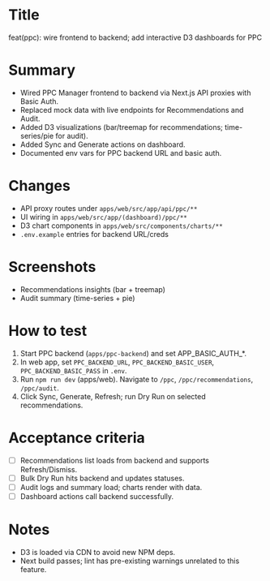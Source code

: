 # Title

feat(ppc): wire frontend to backend; add interactive D3 dashboards for PPC

# Summary
- Wired PPC Manager frontend to backend via Next.js API proxies with Basic Auth.
- Replaced mock data with live endpoints for Recommendations and Audit.
- Added D3 visualizations (bar/treemap for recommendations; time-series/pie for audit).
- Added Sync and Generate actions on dashboard.
- Documented env vars for PPC backend URL and basic auth.

# Changes
- API proxy routes under `apps/web/src/app/api/ppc/**`
- UI wiring in `apps/web/src/app/(dashboard)/ppc/**`
- D3 chart components in `apps/web/src/components/charts/**`
- `.env.example` entries for backend URL/creds

# Screenshots
- Recommendations insights (bar + treemap)
- Audit summary (time-series + pie)

# How to test
1. Start PPC backend (`apps/ppc-backend`) and set APP_BASIC_AUTH_*.
2. In web app, set `PPC_BACKEND_URL`, `PPC_BACKEND_BASIC_USER`, `PPC_BACKEND_BASIC_PASS` in `.env`.
3. Run `npm run dev` (apps/web). Navigate to `/ppc`, `/ppc/recommendations`, `/ppc/audit`.
4. Click Sync, Generate, Refresh; run Dry Run on selected recommendations.

# Acceptance criteria
- [ ] Recommendations list loads from backend and supports Refresh/Dismiss.
- [ ] Bulk Dry Run hits backend and updates statuses.
- [ ] Audit logs and summary load; charts render with data.
- [ ] Dashboard actions call backend successfully.

# Notes
- D3 is loaded via CDN to avoid new NPM deps.
- Next build passes; lint has pre-existing warnings unrelated to this feature.
